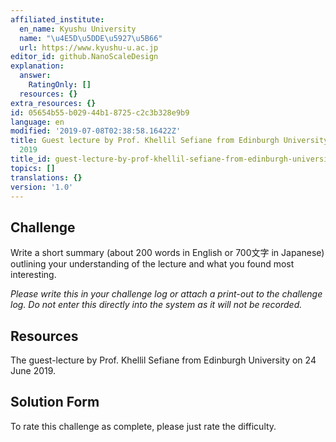 ```yaml
---
affiliated_institute:
  en_name: Kyushu University
  name: "\u4E5D\u5DDE\u5927\u5B66"
  url: https://www.kyushu-u.ac.jp
editor_id: github.NanoScaleDesign
explanation:
  answer:
    RatingOnly: []
  resources: {}
extra_resources: {}
id: 05654b55-b029-44b1-8725-c2c3b328e9b9
language: en
modified: '2019-07-08T02:38:58.16422Z'
title: Guest lecture by Prof. Khellil Sefiane from Edinburgh University on 24 June
  2019
title_id: guest-lecture-by-prof-khellil-sefiane-from-edinburgh-university-on-24-june-2019
topics: []
translations: {}
version: '1.0'
---
```


## Challenge
Write a short summary (about 200 words in English or 700文字 in Japanese) outlining your understanding of the lecture and what you found most interesting.

*Please write this in your challenge log or attach a print-out to the challenge log. Do not enter this directly into the system as it will not be recorded.*

## Resources
The guest-lecture by Prof. Khellil Sefiane from Edinburgh University on 24 June 2019.

## Solution Form
To rate this challenge as complete, please just rate the difficulty.
